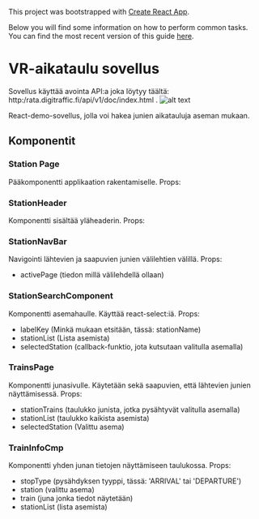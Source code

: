 This project was bootstrapped with [Create React App](https://github.com/facebookincubator/create-react-app).

Below you will find some information on how to perform common tasks.<br>
You can find the most recent version of this guide [here](https://github.com/facebookincubator/create-react-app/blob/master/packages/react-scripts/template/README.md).

# VR-aikataulu sovellus
Sovellus käyttää avointa API:a joka löytyy täältä: http:/rata.digitraffic.fi/api/v1/doc/index.html .
![alt text](https://www.dropbox.com/s/b757vfa2yz0xuxq/Screenshot%202018-07-04%2011.37.00.png?raw=1)

React-demo-sovellus, jolla voi hakea junien aikatauluja aseman mukaan.

## Komponentit
### Station Page
Pääkomponentti applikaation rakentamiselle.
Props: 

### StationHeader
Komponentti sisältää yläheaderin.
Props: 

### StationNavBar
Navigointi lähtevien ja saapuvien junien välilehtien välillä.
Props: 
 * activePage (tiedon millä välilehdellä ollaan)

### StationSearchComponent
Komponentti asemahaulle. Käyttää react-select:iä.
Props: 
 * labelKey (Minkä mukaan etsitään, tässä: stationName)
 * stationList (Lista asemista)
 * selectedStation (callback-funktio, jota kutsutaan valitulla asemalla)
 
### TrainsPage
Komponentti junasivulle. Käytetään sekä saapuvien, että lähtevien junien näyttämisessä.
Props: 
 * stationTrains (taulukko junista, jotka pysähtyvät valitulla asemalla)
 * stationList (taulukko kaikista asemista)
 * selectedStation (Valittu asema)

### TrainInfoCmp
Komponentti yhden junan tietojen näyttämiseen taulukossa.
Props:
 * stopType (pysähdyksen tyyppi, tässä: 'ARRIVAL' tai 'DEPARTURE')
 * station (valittu asema)
 * train (juna jonka tiedot näytetään)
 * stationList (lista asemista)
